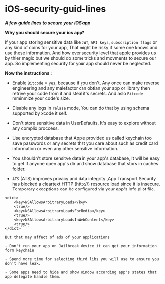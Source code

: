 # iOS-security-guid-lines
***A few guide lines to secure your iOS app***

**Why you should secure your ios app?**

If your app storing sensitive data like `JWT`, `API keys`, `subscription flags` or any kind of coins for your app, That might be risky if some one knows and use these information. And how ever security level that apple provides us by thier magic but we should do some tricks and movments to secure our app.
So implementing security for your app should never be neglected. 

**Now the instructions :**

- Enable `Bitcode` = `yes`, because if you don't, Any once can make reverse engineering and any malefactor can obtian your app or library then retrive your code from it and steal it's secrets.
And aslo `Bitcode` mminmize your code's size. 

- Disable any logs in `relase` mode, You can do that by using schema supported by xcode it self.

- Don't store sensitive data in UserDefaults, It's easy to explore without any complix proccess.

- Use encrypted database that Apple provided us called keychain too save passwords or any secrets that you  care about such as credit card information or even any other sensitive information.

- You shouldn't store sensitve data in your app's database, It will be easy to get if anyone open app's dir and show database that stors in caches folder.

- `ATS` (ATS) improves privacy and data integrity ,App Transport Security has blocked a cleartext HTTP (http://) resource load since it is insecure. Temporary exceptions can be configured via your app's Info.plist file.

```<key>NSAppTransportSecurity</key>
<dict>
    <key>NSAllowsArbitraryLoads</key>
    <true/>
    <key>NSAllowsArbitraryLoadsForMedia</key>
    <true/>
    <key>NSAllowsArbitraryLoadsInWebContent</key>
    <true/>
</dict>````

But that may affect of ads of your applications 

- Don't run your app on Jailbreak device it can get your information form keychain 

- Spend more time for selecting third libs you will use to ensure you don't have leak. 

- Some apps need to hide and show window according app's states that app delegate handle them. 
